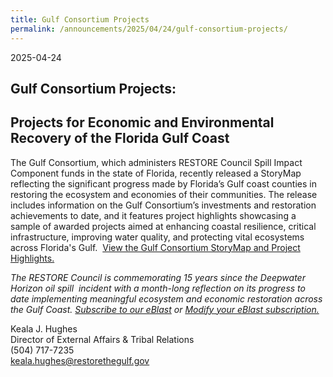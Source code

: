 ```yaml
---
title: Gulf Consortium Projects
permalink: /announcements/2025/04/24/gulf-consortium-projects/
---
```


2025-04-24

## **Gulf Consortium Projects:** 

## **Projects for Economic and Environmental Recovery of the Florida Gulf Coast**

The Gulf Consortium, which administers RESTORE Council Spill Impact Component funds in the state of Florida, recently released a StoryMap reflecting the significant progress made by Florida’s Gulf coast counties in restoring the ecosystem and economies of their communities. The release includes information on the Gulf Consortium’s investments and restoration achievements to date, and it features project highlights showcasing a sample of awarded projects aimed at enhancing coastal resilience, critical infrastructure, improving water quality, and protecting vital ecosystems across Florida's Gulf.  [View the Gulf Consortium StoryMap and Project Highlights.](https://storymaps.arcgis.com/stories/1a06b57afac9466eb2a3ec66992c048d)

*The RESTORE Council is commemorating 15 years since the Deepwater Horizon oil spill  incident with a month-long reflection on its progress to date implementing meaningful ecosystem and economic restoration across the Gulf Coast.* [_Subscribe to our eBlast_](https://www.restorethegulf.gov/apps/eblast/Subscribe.aspx) *or* [_Modify your eBlast subscription._](https://www.restorethegulf.gov/apps/eblast/ModifyInformation.aspx) 

Keala J. Hughes  
Director of External Affairs & Tribal Relations  
(504) 717-7235  
[keala.hughes@restorethegulf.gov](mailto:keala.hughes@restorethegulf.gov)
